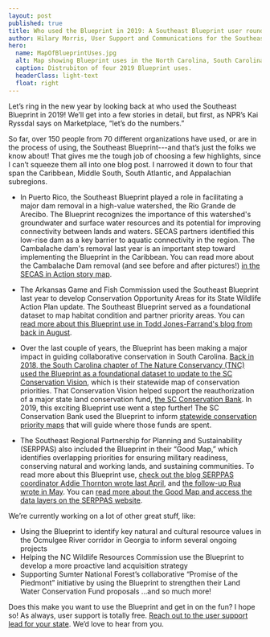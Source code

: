 ```yaml
---
layout: post
published: true
title: Who used the Blueprint in 2019: A Southeast Blueprint user roundup
author: Hilary Morris, User Support and Communications for the Southeast and South Atlantic Blueprints
hero:
  name: MapOfBlueprintUses.jpg
  alt: Map showing Blueprint uses in the North Carolina, South Carolina, Georgia, Alabama, Mississippi, Florida, Arkansas, and Puerto Rico.
  caption: Distrubiton of four 2019 Blueprint uses.
  headerClass: light-text
  float: right
---
```


Let’s ring in the new year by looking back at who used the Southeast Blueprint in 2019! We’ll get into a few stories in detail, but first, as NPR’s Kai Ryssdal says on Marketplace, “let’s do the numbers.”

So far, over 150 people from 70 different organizations have used, or are in the process of using, the Southeast Blueprint---and that’s just the folks we know about! That gives me the tough job of choosing a few highlights, since I can’t squeeze them all into one blog post. I narrowed it down to four that span the Caribbean, Middle South, South Atlantic, and Appalachian subregions. <!--more-->

- In Puerto Rico, the Southeast Blueprint played a role in facilitating a major dam removal in a high-value watershed, the Rio Grande de Arecibo. The Blueprint recognizes the importance of this watershed's groundwater and surface water resources and its potential for improving connectivity between lands and waters. SECAS partners identified this low-rise dam as a key barrier to aquatic connectivity in the region. The Cambalache dam's removal last year is an important step toward implementing the Blueprint in the Caribbean. You can read more about the Cambalache Dam removal (and see before and after pictures!) [in the SECAS in Action story map](http://secassoutheast.org/story-map).

- The Arkansas Game and Fish Commission used the Southeast Blueprint last year to develop Conservation Opportunity Areas for its State Wildlife Action Plan update. The Southeast Blueprint served as a foundational dataset to map habitat condition and partner priority areas. You can [read more about this Blueprint use in Todd Jones-Farrand's blog from back in August](http://secassoutheast.org/2019/08/27/Arkansas-Game-and-Fish-Commission-drafts-Conservation-Opportunity-Areas-using-the-Southeast-Blueprint.html).

- Over the last couple of years, the Blueprint has been making a major impact in guiding collaborative conservation in South Carolina. [Back in 2018, the South Carolina chapter of The Nature Conservancy (TNC) used the Blueprint as a foundational dataset to update to the SC Conservation Vision](https://www.southatlanticlcc.org/2018/08/29/the-nature-conservancy-in-south-carolina-uses-the-southeast-blueprint-to-identify-their-statewide-priorities/), which is their statewide map of conservation priorities. That Conservation Vision helped support the reauthorization of a major state land conservation fund, [the SC Conservation Bank](https://sccbank.sc.gov/). In 2019, this exciting Blueprint use went a step further! The SC Conservation Bank used the Blueprint to inform [statewide conservation priority maps](https://sccbank.sc.gov/sites/default/files/Documents/SCCB_Priority_Mapping_Report_June2019_opt.pdf) that will guide where those funds are spent. 

- The Southeast Regional Partnership for Planning and Sustainability (SERPPAS) also included the Blueprint in their “Good Map,” which identifies overlapping priorities for ensuring military readiness, conserving natural and working lands, and sustaining communities. To read more about this Blueprint use, [check out the blog SERPPAS coordinator Addie Thornton wrote last April](http://secassoutheast.org/2019/04/15/Developing-the-Good-Map-for-the-Southeast-Regional-Partnership-for-Planning-and-Sustainability.html), and [the follow-up Rua wrote in May](http://secassoutheast.org/2019/05/08/Improving-the-Blueprint-and-user-support-through-the-SERPPAS-Good-Map.html). You can [read more about the Good Map and access the data layers on the SERPPAS website](https://serppas.org/maps/).

We’re currently working on a lot of other great stuff, like:

- Using the Blueprint to identify key natural and cultural resource values in the Ocmulgee River corridor in Georgia to inform several ongoing projects
- Helping the NC Wildlife Resources Commission use the Blueprint to develop a more proactive land acquisition strategy
- Supporting Sumter National Forest’s collaborative “Promise of the Piedmont” initiative by using the Blueprint to strengthen their Land Water Conservation Fund proposals
…and so much more!

Does this make you want to use the Blueprint and get in on the fun? I hope so! As always, user support is totally free. [Reach out to the user support lead for your state](http://secassoutheast.org/contact). We’d love to hear from you.
